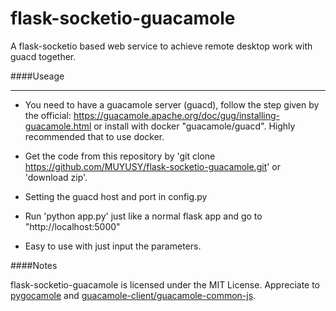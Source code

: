# flask-socketio-guacamole

A flask-socketio based web service to achieve remote desktop work with guacd together.

####Useage

---

- You need to have a guacamole server (guacd), follow the step given by the official: 
https://guacamole.apache.org/doc/gug/installing-guacamole.html or install with docker
 "guacamole/guacd". Highly recommended that to use docker.
 
- Get the code from this repository by 
'git clone https://github.com/MUYUSY/flask-socketio-guacamole.git' or 'download zip'.

- Setting the guacd host and port in config.py

- Run 'python app.py' just like a normal flask app and go to "http://localhost:5000"

- Easy to use with just input the parameters.


####Notes

flask-socketio-guacamole is licensed under the MIT License.
Appreciate to [pygocamole](https://github.com/mohabusama/pyguacamole) and 
[guacamole-client/guacamole-common-js](https://github.com/apache/guacamole-client/tree/master/guacamole-common-js).

   

